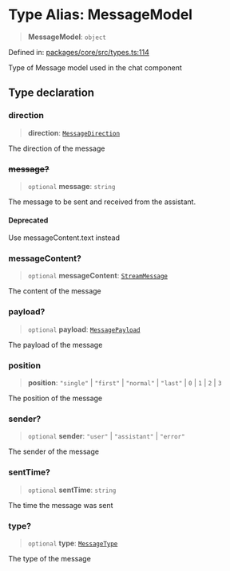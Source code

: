 # Type Alias: MessageModel

> **MessageModel**: `object`

Defined in: [packages/core/src/types.ts:114](https://github.com/GeoDaCenter/openassistant/blob/0c688d870b87d67f5ae44bc9413af48292a3320a/packages/core/src/types.ts#L114)

Type of Message model used in the chat component

## Type declaration

### direction

> **direction**: [`MessageDirection`](MessageDirection.md)

The direction of the message

### ~~message?~~

> `optional` **message**: `string`

The message to be sent and received from the assistant.

#### Deprecated

Use messageContent.text instead

### messageContent?

> `optional` **messageContent**: [`StreamMessage`](StreamMessage.md)

The content of the message

### payload?

> `optional` **payload**: [`MessagePayload`](MessagePayload.md)

The payload of the message

### position

> **position**: `"single"` \| `"first"` \| `"normal"` \| `"last"` \| `0` \| `1` \| `2` \| `3`

The position of the message

### sender?

> `optional` **sender**: `"user"` \| `"assistant"` \| `"error"`

The sender of the message

### sentTime?

> `optional` **sentTime**: `string`

The time the message was sent

### type?

> `optional` **type**: [`MessageType`](MessageType.md)

The type of the message
